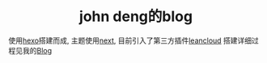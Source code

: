 # <center> john deng的blog </center>
使用[hexo](https://hexo.io/)搭建而成, 主题使用[next](https://github.com/iissnan/hexo-theme-next), 目前引入了第三方插件[leancloud](https://leancloud.cn/dashboard/data.html#/)
搭建详细过程见我的[Blog](https://blog.denghaihui.com/2017/10/10/hello-world/)

